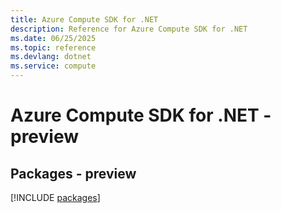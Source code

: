 ```yaml
---
title: Azure Compute SDK for .NET
description: Reference for Azure Compute SDK for .NET
ms.date: 06/25/2025
ms.topic: reference
ms.devlang: dotnet
ms.service: compute
---
```

# Azure Compute SDK for .NET - preview
## Packages - preview
[!INCLUDE [packages](compute-index.md)]